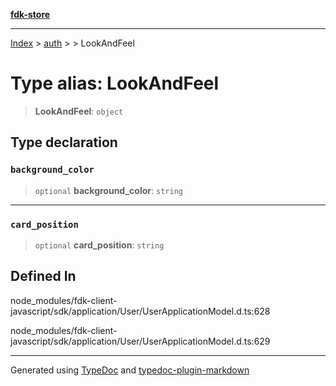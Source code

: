 [**fdk-store**](../../../README.md)
***

[Index](../../../API.md) > [auth](../../README.md) > [<internal>](../README.md) > LookAndFeel

# Type alias: LookAndFeel

> **LookAndFeel**: `object`

## Type declaration

### `background_color`

> `optional` **background\_color**: `string`

***

### `card_position`

> `optional` **card\_position**: `string`

## Defined In

node\_modules/fdk-client-javascript/sdk/application/User/UserApplicationModel.d.ts:628

node\_modules/fdk-client-javascript/sdk/application/User/UserApplicationModel.d.ts:629

***
Generated using [TypeDoc](https://typedoc.org/) and [typedoc-plugin-markdown](https://www.npmjs.com/package/typedoc-plugin-markdown)
